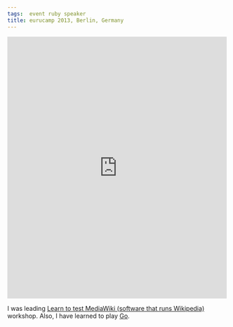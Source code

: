 ```yaml
---
tags:  event ruby speaker
title: eurucamp 2013, Berlin, Germany
---
```

<iframe src="https://www.facebook.com/plugins/post.php?href=https%3A%2F%2Fwww.facebook.com%2Fmedia%2Fset%2F%3Fset%3Da.10154165004092290.1073741908.735252289%26type%3D3&width=500" width="500" height="597" style="border:none;overflow:hidden" scrolling="no" frameborder="0" allowTransparency="true"></iframe>

I was leading [Learn to test MediaWiki (software that runs Wikipedia)](http://2013.eurucamp.org/guide) workshop. Also, I have learned to play [Go](https://en.wikipedia.org/wiki/Go_%28game%29).
